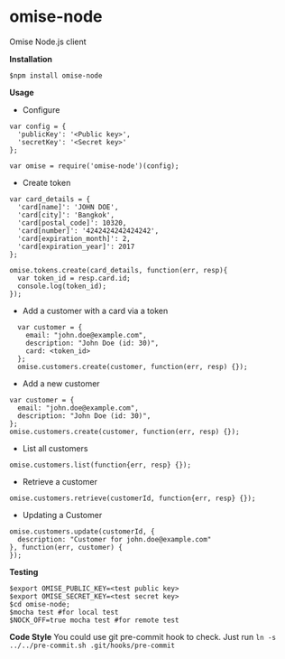 omise-node
=========

Omise Node.js client

**Installation**
```
$npm install omise-node
```

**Usage**

 - Configure
```
var config = {
  'publicKey': '<Public key>',
  'secretKey': '<Secret key>'
};

var omise = require('omise-node')(config);
```

 - Create token

```
var card_details = {
  'card[name]': 'JOHN DOE',
  'card[city]': 'Bangkok',
  'card[postal_code]': 10320,
  'card[number]': '4242424242424242',
  'card[expiration_month]': 2,
  'card[expiration_year]': 2017
};

omise.tokens.create(card_details, function(err, resp){
  var token_id = resp.card.id;
  console.log(token_id);
});
```

- Add a customer with a card via a token

```
  var customer = {
    email: "john.doe@example.com",
    description: "John Doe (id: 30)",
    card: <token_id>
  };
  omise.customers.create(customer, function(err, resp) {});
```

- Add a new customer

```
var customer = {
  email: "john.doe@example.com",
  description: "John Doe (id: 30)",
};
omise.customers.create(customer, function(err, resp) {});
```

- List all customers

```
omise.customers.list(function{err, resp} {});
```

- Retrieve a customer

```
omise.customers.retrieve(customerId, function{err, resp} {});
```


- Updating a Customer

```
omise.customers.update(customerId, {
  description: "Customer for john.doe@example.com"
}, function(err, customer) {
});
```

**Testing**
```
$export OMISE_PUBLIC_KEY=<test public key>
$export OMISE_SECRET_KEY=<test secret key>
$cd omise-node;
$mocha test #for local test
$NOCK_OFF=true mocha test #for remote test
```

**Code Style**
You could use git pre-commit hook to check.
Just run `ln -s ../../pre-commit.sh .git/hooks/pre-commit`
